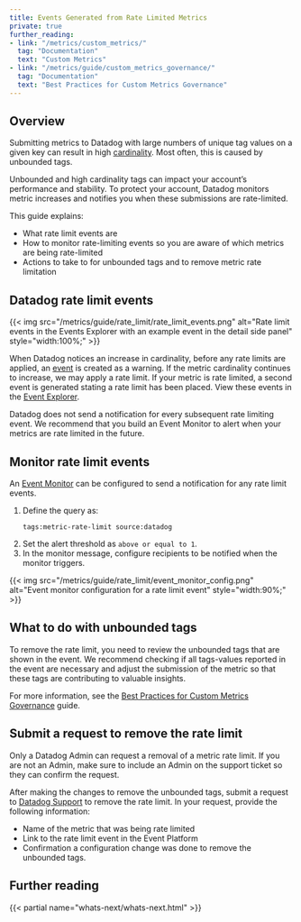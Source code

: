 ```yaml
---
title: Events Generated from Rate Limited Metrics
private: true
further_reading:
- link: "/metrics/custom_metrics/"
  tag: "Documentation"
  text: "Custom Metrics"
- link: "/metrics/guide/custom_metrics_governance/"
  tag: "Documentation"
  text: "Best Practices for Custom Metrics Governance"
---
```


## Overview 

Submitting metrics to Datadog with large numbers of unique tag values on a given key can result in high [cardinality][1]. Most often, this is caused by unbounded tags.

Unbounded and high cardinality tags can impact your account’s performance and stability. To protect your account, Datadog monitors metric increases and notifies you when these submissions are rate-limited.

This guide explains:
- What rate limit events are
- How to monitor rate-limiting events so you are aware of which metrics are being rate-limited
- Actions to take to for unbounded tags and to remove metric rate limitation


## Datadog rate limit events

{{< img src="/metrics/guide/rate_limit/rate_limit_events.png" alt="Rate limit events in the Events Explorer with an example event in the detail side panel" style="width:100%;" >}}

When Datadog notices an increase in cardinality, before any rate limits are applied, an [event][2] is created as a warning. If the metric cardinality continues to increase, we may apply a rate limit. If your metric is rate limited, a second event is generated stating a rate limit has been placed. View these events in the [Event Explorer][3]. 

<div class="alert alert-warning">Datadog does not send a notification for every subsequent rate limiting event. We recommend that you build an Event Monitor to alert when your metrics are rate limited in the future.</div>

## Monitor rate limit events

An [Event Monitor][3] can be configured to send a notification for any rate limit events. 

1. Define the query as: 
   ```
   tags:metric-rate-limit source:datadog
   ```
1. Set the alert threshold as `above or equal to 1`.  
1. In the monitor message, configure recipients to be notified when the monitor triggers. 

{{< img src="/metrics/guide/rate_limit/event_monitor_config.png" alt="Event monitor configuration for a rate limit event" style="width:90%;" >}}

## What to do with unbounded tags

To remove the rate limit, you need to review the unbounded tags that are shown in the event. We recommend checking if all tags-values reported in the event are necessary and adjust the submission of the metric so that these tags are contributing to valuable insights.

For more information, see the [Best Practices for Custom Metrics Governance][4] guide.

## Submit a request to remove the rate limit

<div class="alert alert-warning">Only a Datadog Admin can request a removal of a metric rate limit. If you are not an Admin, make sure to include an Admin on the support ticket so they can confirm the request.</div>

After making the changes to remove the unbounded tags, submit a request to [Datadog Support][5] to remove the rate limit. In your request, provide the following information: 
- Name of the metric that was being rate limited 
- Link to the rate limit event in the Event Platform
- Confirmation a configuration change was done to remove the unbounded tags. 


## Further reading

{{< partial name="whats-next/whats-next.html" >}}

[1]: /account_management/billing/custom_metrics/?tab=countrate#effect-of-adding-tags
[2]: https://docs.datadoghq.com/service_management/events/
[3]: https://docs.datadoghq.com/monitors/types/event/
[4]: https://docs.datadoghq.com/metrics/guide/custom_metrics_governance/
[5]: https://docs.datadoghq.com/help/